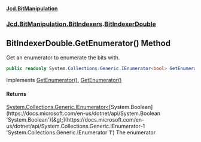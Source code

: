 #### [Jcd.BitManipulation](index.md 'index')
### [Jcd.BitManipulation.BitIndexers](Jcd.BitManipulation.BitIndexers.md 'Jcd.BitManipulation.BitIndexers').[BitIndexerDouble](Jcd.BitManipulation.BitIndexers.BitIndexerDouble.md 'Jcd.BitManipulation.BitIndexers.BitIndexerDouble')

## BitIndexerDouble.GetEnumerator() Method

Get an enumerator to enumerate the bits with.

```csharp
public readonly System.Collections.Generic.IEnumerator<bool> GetEnumerator();
```

Implements [GetEnumerator()](https://docs.microsoft.com/en-us/dotnet/api/System.Collections.Generic.IEnumerable-1.GetEnumerator 'System.Collections.Generic.IEnumerable`1.GetEnumerator'), [GetEnumerator()](https://docs.microsoft.com/en-us/dotnet/api/System.Collections.IEnumerable.GetEnumerator 'System.Collections.IEnumerable.GetEnumerator')

#### Returns
[System.Collections.Generic.IEnumerator&lt;](https://docs.microsoft.com/en-us/dotnet/api/System.Collections.Generic.IEnumerator-1 'System.Collections.Generic.IEnumerator`1')[System.Boolean](https://docs.microsoft.com/en-us/dotnet/api/System.Boolean 'System.Boolean')[&gt;](https://docs.microsoft.com/en-us/dotnet/api/System.Collections.Generic.IEnumerator-1 'System.Collections.Generic.IEnumerator`1')
The enumerator